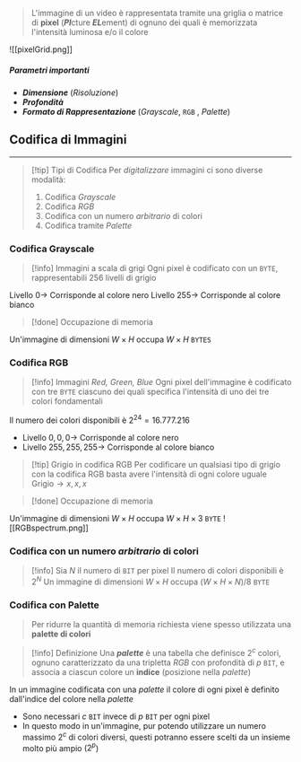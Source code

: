 > L'immagine di un video è rappresentata tramite una griglia o matrice di **pixel** 
> (***PI***cture ***EL***ement) di ognuno dei quali è memorizzata l'intensità luminosa e/o il colore


![[pixelGrid.png]]
##### Parametri importanti
- ***Dimensione*** (*Risoluzione*)
- ***Profondità***
- ***Formato di Rappresentazione*** (*Grayscale*, `RGB` , *Palette*)

## Codifica di Immagini
---
>[!tip] Tipi di Codifica
>Per *digitalizzare* immagini ci sono diverse modalità:
>1. Codifica *Grayscale*
>2. Codifica *RGB*
>3. Codifica con un numero *arbitrario* di colori
>4. Codifica tramite *Palette*

### Codifica Grayscale
>[!info] Immagini a scala di grigi
>Ogni pixel è codificato con un `BYTE`, rappresentabili $256$ livelli di grigio

 Livello $0\to$ Corrisponde al colore nero
 Livello $255\to$ Corrisponde al colore bianco

  >[!done] Occupazione di memoria
  
  Un'immagine di dimensioni $W\times H$ occupa $W\times H$ `BYTES`

### Codifica RGB
>[!info] Immagini *Red, Green, Blue*
>Ogni pixel dell'immagine è codificato con tre `BYTE` ciascuno dei quali specifica l'intensità di uno dei tre colori fondamentali

Il numero dei colori disponibili è $2^{24}=16.777.216$ 
-  Livello $0,0,0\to$ Corrisponde al colore nero
 - Livello $255,255,255\to$ Corrisponde al colore bianco

>[!tip] Grigio in codifica RGB
>Per codificare un qualsiasi tipo di grigio con la codifica RGB basta avere l'intensità di ogni colore uguale
>Grigio$\to x,x,x$

>[!done] Occupazione di memoria

Un'immagine di dimensioni $W\times H$ occupa $W\times H\times3$ `BYTE`
![[RGBspectrum.png]]

### Codifica con un numero *arbitrario* di colori
>[!info] Sia $N$ il numero di `BIT` per pixel
>Il numero di colori disponibili è $2^N$
>Un immagine di dimensioni $W\times H$ occupa $(W\times H\times N)/8$ `BYTE`

### Codifica con Palette
> Per ridurre la quantità di memoria richiesta viene spesso utilizzata una **palette di colori**

>[!info] Definizione
>Una ***palette*** è una tabella che definisce $2^c$ colori, ognuno caratterizzato da una tripletta *RGB* con profondità di $p$ `BIT`, e associa a ciascun colore un **indice** (posizione nella *palette*)

In un immagine codificata con una *palette* il colore di ogni pixel è definito dall'indice del colore nella *palette* 
- Sono necessari $c$ `BIT` invece di $p$ `BIT` per ogni pixel
- In questo modo in un'immagine, pur potendo utilizzare un numero massimo $2^c$ di colori diversi, questi potranno essere scelti da un insieme molto più ampio ($2^p$)
